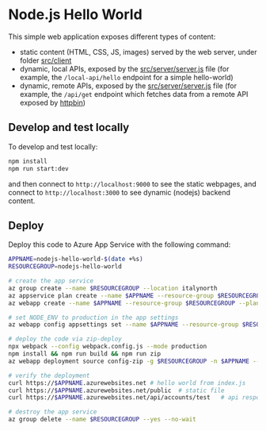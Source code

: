 # Node.js Hello World

This simple web application exposes different types of content:

- static content (HTML, CSS, JS, images) served by the web server, under folder [src/client](src/client)
- dynamic, local APIs, exposed by the [src/server/server.js](src/server/server.js) file (for example, the `/local-api/hello` endpoint for a simple hello-world)
- dynamic, remote APIs, exposed by the [src/server/server.js](src/server/server.js) file (for example, the `/api/get` endpoint which fetches data from a remote API exposed by [httpbin](https://httpbin.org/))

## Develop and test locally

To develop and test locally:

```bash
npm install
npm run start:dev
```

and then connect to `http://localhost:9000` to see the static webpages, and connect to `http://localhost:3000` to see dynamic (nodejs) backend content.

## Deploy

Deploy this code to Azure App Service with the following command:

```bash
APPNAME=nodejs-hello-world-$(date +%s)
RESOURCEGROUP=nodejs-hello-world

# create the app service
az group create --name $RESOURCEGROUP --location italynorth
az appservice plan create --name $APPNAME --resource-group $RESOURCEGROUP --sku B1 --is-linux
az webapp create --name $APPNAME --resource-group $RESOURCEGROUP --plan $APPNAME --runtime "NODE|18-lts"

# set NODE_ENV to production in the app settings
az webapp config appsettings set --name $APPNAME --resource-group $RESOURCEGROUP --settings NODE_ENV=production

# deploy the code via zip-deploy
npx webpack --config webpack.config.js --mode production
npm install && npm run build && npm run zip
az webapp deployment source config-zip -g $RESOURCEGROUP -n $APPNAME --src $APPNAME.zip && rm app-service-hello-world.zip

# verify the deployment
curl https://$APPNAME.azurewebsites.net # hello world from index.js
curl https://$APPNAME.azurewebsites.net/public  # static file
curl https://$APPNAME.azurewebsites.net/api/accounts/test   # api response from index.js

# destroy the app service
az group delete --name $RESOURCEGROUP --yes --no-wait
```
